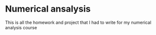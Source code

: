 # Numerical ansalysis
This is all the homework and project that I had to write for my numerical analysis course
